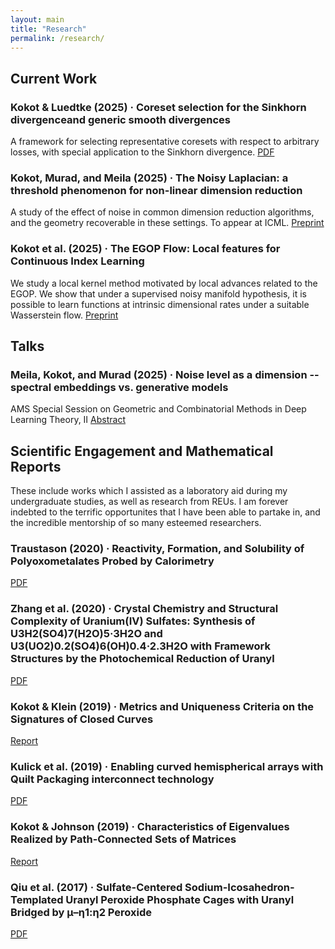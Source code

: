 ```yaml
---
layout: main
title: "Research"
permalink: /research/
---
```


## Current Work
<div class="section-list">
  <div class="item">
    <h3>Kokot & Luedtke (2025) · Coreset selection for the Sinkhorn divergenceand generic smooth divergences </h3>
    <p>A framework for selecting representative coresets with respect to arbitrary losses, with special application to the Sinkhorn divergence. <a href="https://arxiv.org/pdf/2504.20194" target="_blank" rel="noopener">PDF</a></p>
  </div>

  <div class="item">
    <h3>Kokot, Murad, and Meila (2025) · The Noisy Laplacian: a threshold phenomenon for non-linear dimension
reduction</h3>
    <p>A study of the effect of noise in common dimension reduction algorithms, and the geometry recoverable in these settings. To appear at ICML. <a href="{{ site.baseurl }}/assets/Documents/Noisy_Lap_v4.pdf" target="_blank" rel="noopener">Preprint</a></p>
  </div>

  <div class="item">
    <h3>Kokot et al. (2025) · The EGOP Flow: Local features for Continuous Index Learning
</h3>
    <p>We study a local kernel method motivated by local advances related to the EGOP. We show that under a supervised noisy manifold hypothesis, it is possible to learn functions at intrinsic dimensional rates under a suitable Wasserstein flow. <a href="{{ site.baseurl }}/assets/Documents/EGOP_flow_v2.pdf" target="_blank" rel="noopener">Preprint</a></p>
  </div>

  <!-- Add more papers here in the same format -->
</div>

## Talks
<div class="section-list">
  <div class="item">
    <h3> Meila, Kokot, and Murad (2025) · Noise level as a dimension -- spectral embeddings vs. generative models</h3>
    <p>AMS Special Session on Geometric and Combinatorial Methods in Deep Learning Theory, II <a href="https://meetings.ams.org/math/jmm2025/meetingapp.cgi/Paper/42316" target="_blank" rel="noopener">Abstract</a></p>
  </div>
  <!-- Add more papers here in the same format -->
</div>



## Scientific Engagement and Mathematical Reports
<p>These include works which I assisted as a laboratory aid during my undergraduate studies, as well as research from REUs. I am forever indebted to the terrific opportunites that I have been able to partake in, and the incredible mentorship of so many esteemed researchers.
</p>
<div class="section-list">
  <div class="item">
    <h3>Traustason (2020) · Reactivity, Formation, and Solubility of Polyoxometalates Probed by Calorimetry </h3>
    <p><a href="https://pubs.acs.org/doi/10.1021/jacs.0c10133" target="_blank" rel="noopener">PDF</a></p>
  </div>

  <div class="item">
    <h3>Zhang et al. (2020) · Crystal Chemistry and Structural Complexity of Uranium(IV) Sulfates: Synthesis of U3H2(SO4)7(H2O)5·3H2O and U3(UO2)0.2(SO4)6(OH)0.4·2.3H2O with Framework Structures by the Photochemical Reduction of Uranyl</h3>
    <p><a href="https://pubs.acs.org/doi/10.1021/acs.inorgchem.0c00385" target="_blank" rel="noopener">PDF</a></p>
  </div>

  <div class="item">
    <h3>Kokot & Klein (2019) · Metrics and Uniqueness Criteria on the Signatures of Closed Curves
</h3>
    <p><a href="https://arxiv.org/abs/2009.13004" target="_blank" rel="noopener">Report</a></p>
  </div>

  <div class="item">
    <h3>Kulick et al. (2019) · Enabling curved hemispherical arrays with Quilt Packaging interconnect technology
</h3>
    <p><a href="https://www.researchgate.net/publication/333073792_Enabling_curved_hemispherical_arrays_with_Quilt_Packaging_interconnect_technology" target="_blank" rel="noopener">PDF</a></p>
  </div>

  <div class="item">
    <h3>Kokot & Johnson (2019) · Characteristics of Eigenvalues Realized by Path-Connected Sets of Matrices
</h3>
    <p><a href="https://arxiv.org/abs/1911.07353" target="_blank" rel="noopener">Report</a></p>
  </div>

  <div class="item">
    <h3>Qiu et al. (2017) · Sulfate-Centered Sodium-Icosahedron-Templated Uranyl Peroxide Phosphate Cages with Uranyl Bridged by μ–η1:η2 Peroxide
</h3>
    <p><a href="https://pubs.acs.org/doi/10.1021/acs.inorgchem.6b02429" target="_blank" rel="noopener">PDF</a></p>
  </div>

  

  <!-- Add more papers here in the same format -->
</div>
